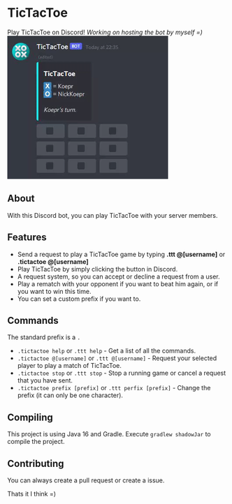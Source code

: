 # TicTacToe
Play TicTacToe on Discord!
*Working on hosting the bot by myself =)*
![tttgame](https://raw.githubusercontent.com/NickKoepr/nickkoepr.github.io/master/tttgame.gif)

## About
With this Discord bot, you can play TicTacToe with your server members. 

## Features
* Send a request to play a TicTacToe game by typing **.ttt @[username]** or **.tictactoe @[username]**  
* Play TicTacToe by simply clicking the button in Discord. 
* A request system, so you can accept or decline a request from a user. 
* Play a rematch with your opponent if you want to beat him again, or if you want to win this time. 
* You can set a custom prefix if you want to. 

## Commands
The standard prefix is a `.`

* `.tictactoe help` or `.ttt help` - Get a list of all the commands. 
* `.tictactoe @[username]` or `.ttt @[username]` - Request your selected player to play a match of TicTacToe.
* `.tictactoe stop` or `.ttt stop` - Stop a running game or cancel a request that you have sent.
* `.tictactoe prefix [prefix]` or `.ttt perfix [prefix]` - Change the prefix (it can only be one character). 

## Compiling 
This project is using Java 16 and Gradle. Execute `gradlew shadowJar` to compile the project. 

## Contributing
You can always create a pull request or create a issue. 

Thats it I think =)
